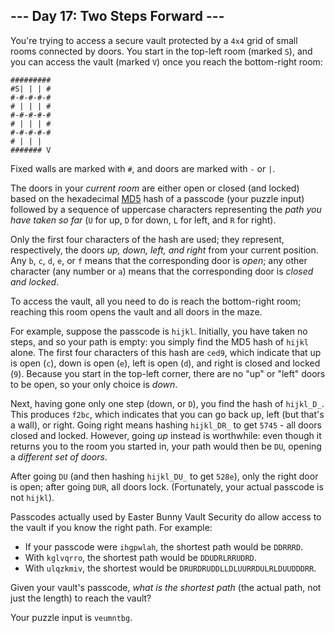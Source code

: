 ﻿
## --- Day 17: Two Steps Forward ---

You're trying to access a secure vault protected by a  `4x4`  grid of small rooms connected by doors. You start in the top-left room (marked  `S`), and you can access the vault (marked  `V`) once you reach the bottom-right room:

```
#########
#S| | | #
#-#-#-#-#
# | | | #
#-#-#-#-#
# | | | #
#-#-#-#-#
# | | |  
####### V

```

Fixed walls are marked with  `#`, and doors are marked with  `-`  or  `|`.

The doors in your  _current room_  are either open or closed (and locked) based on the hexadecimal  [MD5](https://en.wikipedia.org/wiki/MD5)  hash of a passcode (your puzzle input) followed by a sequence of uppercase characters representing the  _path you have taken so far_  (`U`  for up,  `D`  for down,  `L`  for left, and  `R`  for right).

Only the first four characters of the hash are used; they represent, respectively, the doors  _up, down, left, and right_  from your current position. Any  `b`,  `c`,  `d`,  `e`, or  `f`  means that the corresponding door is  _open_; any other character (any number or  `a`) means that the corresponding door is  _closed and locked_.

To access the vault, all you need to do is reach the bottom-right room; reaching this room opens the vault and all doors in the maze.

For example, suppose the passcode is  `hijkl`. Initially, you have taken no steps, and so your path is empty: you simply find the MD5 hash of  `hijkl`  alone. The first four characters of this hash are  `ced9`, which indicate that up is open (`c`), down is open (`e`), left is open (`d`), and right is closed and locked (`9`). Because you start in the top-left corner, there are no "up" or "left" doors to be open, so your only choice is  _down_.

Next, having gone only one step (down, or  `D`), you find the hash of  `hijkl_D_`. This produces  `f2bc`, which indicates that you can go back up, left (but that's a wall), or right. Going right means hashing  `hijkl_DR_`  to get  `5745`  - all doors closed and locked. However, going  _up_  instead is worthwhile: even though it returns you to the room you started in, your path would then be  `DU`, opening a  _different set of doors_.

After going  `DU`  (and then hashing  `hijkl_DU_`  to get  `528e`), only the right door is open; after going  `DUR`, all doors lock. (Fortunately, your actual passcode is  not  `hijkl`).

Passcodes actually used by Easter Bunny Vault Security do allow access to the vault if you know the right path. For example:

-   If your passcode were  `ihgpwlah`, the shortest path would be  `DDRRRD`.
-   With  `kglvqrro`, the shortest path would be  `DDUDRLRRUDRD`.
-   With  `ulqzkmiv`, the shortest would be  `DRURDRUDDLLDLUURRDULRLDUUDDDRR`.

Given your vault's passcode,  _what is the shortest path_  (the actual path, not just the length) to reach the vault?

Your puzzle input is  `veumntbg`.
